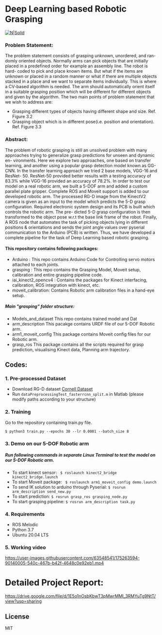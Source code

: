 # Deep Learning based Robotic Grasping
[comment]: <>  (## _The Last Markdown Editor, Ever_)

[![N|Solid](https://cldup.com/dTxpPi9lDf.thumb.png)](https://nodesource.com/products/nsolid)

### Problem Statement: 
The problem statement consists of grasping unknown, unordered, and ran- domly oriented objects. Normally arms can pick objects that are initially placed in a predefined order for example an assembly line. The robot is hard- coded to pick and place known items. But what if the items are unknown or placed in a random manner or what if there are multiple objects stacked in a place and we want to separate items individually. This is where a CV-based algorithm is needed. The arm should automatically orient itself in a suitable grasping position which will be different for different objects and given by the algorithm. The two main points of problem statement that we wish to address are: 
- Grasping different types of objects having different shape and size. Ref. Figure 3.2 
- Grasping object which is in different pose(i.e. position and orientation). Ref. Figure 3.3

### Abstract:
The problem of robotic grasping is still an unsolved problem with many approaches trying to generalize grasp predictions for unseen and dynamic en- vironments. Here we explore two approaches, one based on transfer learning, and another using a popular grasp detection model known as GG-CNN. In the transfer learning approach we tried 2 base models, VGG-16 and ResNet- 50. ResNet-50 provided better results with a testing accuracy of 83.3% while VGG-16 provided an accuracy of 78.2%. In order to test our model on a real robotic arm, we built a 5-DOF arm and added a custom parallel plate gripper. Complete ROS and Moveit support is added to our developed robotic arm. The processed RG-D image from the KinectV2 camera is given as an input to the model which predicts the 5-D grasp configuration. Required electronic system design and its PCB is built which controls the robotic arm. The pre- dicted 5-D grasp configuration is then transformed to the object pose w.r.t the base link frame of the robot. Finally, A ROS node that automates the task of picking objects lying in different positions & orientations and sends the joint angle values over pyserial communication to the Arduino (PCB) is written. Thus, we have developed a complete pipeline for the task of Deep Learning based robotic grasping.

####  This repository contains following packages:
- Arduino : This repo contains Arduino Code for Controlling servo motors attached to each joints. 
- grasping : This repo contains the Grasping Model, Moveit setup, calibration and entire grasping pipeline code.
- iai_kinect2_opencv4 : Contains the packages for Kinect interfacing, calibration, ROS integration with kinect, etc.
- moveit_calibration: Contains Robotic arm calibration files in a hand-eye setup.

##### Main "grasping" folder structure: 
-  Models_and_dataset
This repo contains trained model and Dat
- arm_description
This pacakge contains URDF file of our 5-DOF Robotic arm. 
- arm1_moveit_config
This package contains Moveit config files for our Robotic arm.
- grasp_ros
This package contains all the scripts required for grasp prediction, visualising Kinect data, Planning arm trajectory.


## Codes:

### 1. Pre-processed  Dataset

+ Download RG-D dataset [Cornell Dataset](https://drive.google.com/file/d/1AW7le2PbktTAVgZ3RSeInOhw16xwO026/view?usp=sharing) 
+ Run `dataPreprocessingTest_fasterrcnn_split.m` in Matlab (please modify paths according to your structure) 

### 2. Training
Go to the repository containing train.py file.
```
$ python3 train.py --epochs 30 --lr 0.0001 --batch_size 8
```
### 3. Demo on our 5-DOF Robotic arm
##### Run following commands in separate Linux Terminal to test the model on our 5-DOF Robotic arm.

+ To start kinect sensor: ``` $ roslaunch kinect2_bridge kinect2_bridge.launch```
+ To start Moveit package: ``` $ roslaunch arm1_moveit_config demo.launch```
+ To send IK solution to arduino through Pyserial: ``` $ rosrun arm_description send_new.py ```
+ To start prediction: ``` $ rosrun grasp_ros grasping_node.py ```
+ To start grasping pipeline:  ``` $ rosrun arm_description task.py ```


### 4. Requirements
+ ROS Melodic
+ Python 3.7
+ Ubuntu 20.04 LTS

### 5. Working video

https://user-images.githubusercontent.com/63548541/175263594-90140005-540c-467b-b42f-4648c0e92eb1.mp4

# Detailed Project Report: 
https://drive.google.com/file/d/1E5o1nOsbKbwT3pMwrMMl_3RMYuTg9NtT/view?usp=sharing

## License

MIT

